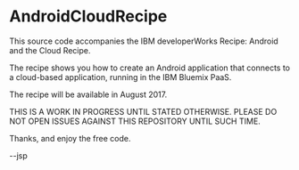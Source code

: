 # AndroidCloudRecipe

This source code accompanies the IBM developerWorks Recipe: Android and the Cloud Recipe.

The recipe shows you how to create an Android application that connects to a cloud-based application, running in the IBM Bluemix PaaS.

The recipe will be available in August 2017.

THIS IS A WORK IN PROGRESS UNTIL STATED OTHERWISE. PLEASE DO NOT OPEN ISSUES AGAINST THIS REPOSITORY UNTIL SUCH TIME.

Thanks, and enjoy the free code.

--jsp
